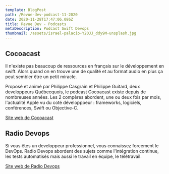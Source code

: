 ```yaml
---
template: BlogPost
path: /Revue-dev-podcast-11-2020
date: 2020-11-28T17:47:06.086Z
title: Revue Dev - Podcasts
metaDescription: Podcast Swift Devops
thumbnail: /assets/israel-palacio-Y20JJ_ddy9M-unsplash.jpg
---
```


## Cocoacast
Il n'existe pas beaucoup de ressources en français sur le développement en swift. Alors quand on en trouve une de qualité et au format audio en plus ça peut sembler être un petit miracle.

Proposé et animé par Philippe Casgrain et Philippe Guitard, deux developpeurs Québecquois, le podcast Cocoacast existe depuis de nombreuses années.
Les 2 compères abordent, une ou deux fois par mois, l'actualité Apple vu du coté développpeur : frameworks, logiciels, conférences, Swift ou Objective-C.

[Site web de Cocoacast](https://cacaocast.com)  


## Radio Devops

Si vous êtes un developpeur professionnel, vous connaissez forcement le DevOps. Radio Devops abordent des sujets comme l'intégration continue, les tests automatisés mais aussi le travail en équipe, le télétravail.

[Site web de Radio Devops](https://lydra.fr/radio-devops/)


